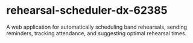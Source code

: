 # rehearsal-scheduler-dx-62385
A web application for automatically scheduling band rehearsals, sending reminders, tracking attendance, and suggesting optimal rehearsal times.
